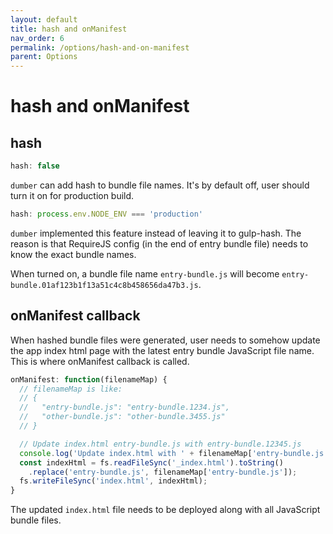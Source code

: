 ```yaml
---
layout: default
title: hash and onManifest
nav_order: 6
permalink: /options/hash-and-on-manifest
parent: Options
---
```


# hash and onManifest

## hash

```js
hash: false
```

`dumber` can add hash to bundle file names. It's by default off, user should turn it on for production build.

```js
hash: process.env.NODE_ENV === 'production'
```

`dumber` implemented this feature instead of leaving it to gulp-hash. The reason is that RequireJS config (in the end of entry bundle file) needs to know the exact bundle names.

When turned on, a bundle file name `entry-bundle.js` will become `entry-bundle.01af123b1f13a51c4c8b458656da47b3.js`.

## onManifest callback

When hashed bundle files were generated, user needs to somehow update the app index html page with the latest entry bundle JavaScript file name. This is where onManifest callback is called.

```js
onManifest: function(filenameMap) {
  // filenameMap is like:
  // {
  //   "entry-bundle.js": "entry-bundle.1234.js",
  //   "other-bundle.js": "other-bundle.3455.js"
  // }

  // Update index.html entry-bundle.js with entry-bundle.12345.js
  console.log('Update index.html with ' + filenameMap['entry-bundle.js']);
  const indexHtml = fs.readFileSync('_index.html').toString()
    .replace('entry-bundle.js', filenameMap['entry-bundle.js']);
  fs.writeFileSync('index.html', indexHtml);
}
```

The updated `index.html` file needs to be deployed along with all JavaScript bundle files.
